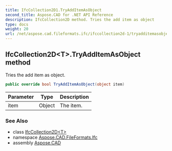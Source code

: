 ```yaml
---
title: IfcCollection2D1.TryAddItemAsObject
second_title: Aspose.CAD for .NET API Reference
description: IfcCollection2D method. Tries the add item as object
type: docs
weight: 20
url: /net/aspose.cad.fileformats.ifc/ifccollection2d-1/tryadditemasobject/
---
```

## IfcCollection2D&lt;T&gt;.TryAddItemAsObject method

Tries the add item as object.

```csharp
public override bool TryAddItemAsObject(object item)
```

| Parameter | Type | Description |
| --- | --- | --- |
| item | Object | The item. |

### See Also

* class [IfcCollection2D&lt;T&gt;](../)
* namespace [Aspose.CAD.FileFormats.Ifc](../../ifccollection2d-1/)
* assembly [Aspose.CAD](../../../)


